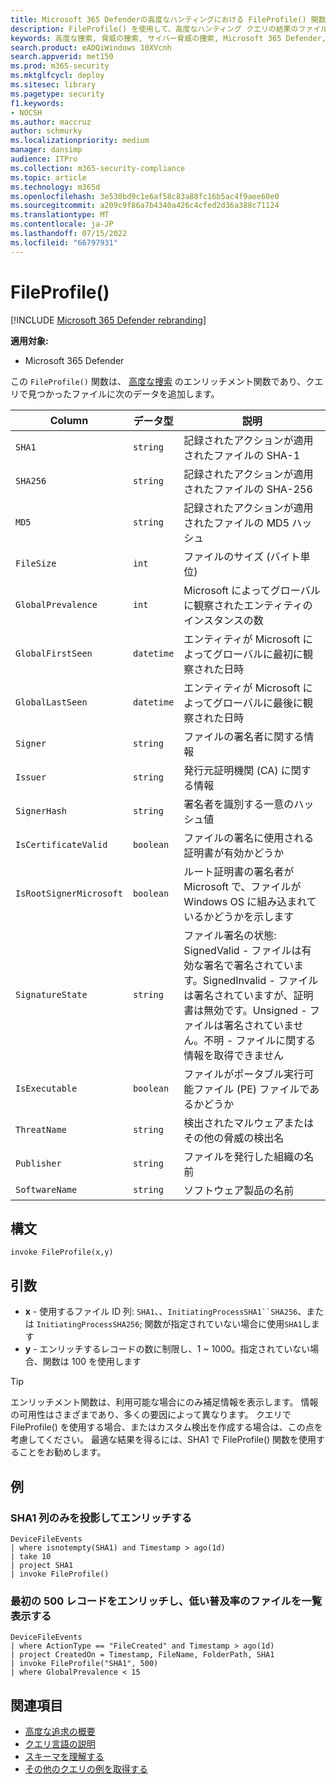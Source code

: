 ```yaml
---
title: Microsoft 365 Defenderの高度なハンティングにおける FileProfile() 関数
description: FileProfile() を使用して、高度なハンティング クエリの結果のファイルに関する情報を強化する方法について説明します
keywords: 高度な捜索, 脅威の捜索, サイバー脅威の捜索, Microsoft 365 Defender, microsoft 365, m365, 検索, クエリ, テレメトリ, スキーマ参照, kusto, FileProfile, ファイル プロファイル, 関数, エンリッチメント
search.product: eADQiWindows 10XVcnh
search.appverid: met150
ms.prod: m365-security
ms.mktglfcycl: deploy
ms.sitesec: library
ms.pagetype: security
f1.keywords:
- NOCSH
ms.author: maccruz
author: schmurky
ms.localizationpriority: medium
manager: dansimp
audience: ITPro
ms.collection: m365-security-compliance
ms.topic: article
ms.technology: m365d
ms.openlocfilehash: 3e530bd9c1e6af58c83a88fc16b5ac4f9aee60e0
ms.sourcegitcommit: a209c9f86a7b4340a426c4cfed2d36a388c71124
ms.translationtype: MT
ms.contentlocale: ja-JP
ms.lasthandoff: 07/15/2022
ms.locfileid: "66797931"
---
```

# <a name="fileprofile"></a>FileProfile()

[!INCLUDE [Microsoft 365 Defender rebranding](../includes/microsoft-defender.md)]


**適用対象:**
- Microsoft 365 Defender

この `FileProfile()` 関数は、 [高度な捜索](advanced-hunting-overview.md) のエンリッチメント関数であり、クエリで見つかったファイルに次のデータを追加します。

| Column | データ型 | 説明 |
|------------|---------------|-------------|
| `SHA1` | `string` | 記録されたアクションが適用されたファイルの SHA-1 |
| `SHA256` | `string` | 記録されたアクションが適用されたファイルの SHA-256 |
| `MD5` | `string` | 記録されたアクションが適用されたファイルの MD5 ハッシュ |
| `FileSize` | `int` | ファイルのサイズ (バイト単位) |
| `GlobalPrevalence` | `int` | Microsoft によってグローバルに観察されたエンティティのインスタンスの数 |
| `GlobalFirstSeen` | `datetime` | エンティティが Microsoft によってグローバルに最初に観察された日時 |
| `GlobalLastSeen` | `datetime` | エンティティが Microsoft によってグローバルに最後に観察された日時 |
| `Signer` | `string` | ファイルの署名者に関する情報 |
| `Issuer` | `string` | 発行元証明機関 (CA) に関する情報 |
| `SignerHash` | `string` | 署名者を識別する一意のハッシュ値 |
| `IsCertificateValid` | `boolean` | ファイルの署名に使用される証明書が有効かどうか |
| `IsRootSignerMicrosoft` | `boolean` | ルート証明書の署名者が Microsoft で、ファイルが Windows OS に組み込まれているかどうかを示します |
| `SignatureState` | `string` | ファイル署名の状態: SignedValid - ファイルは有効な署名で署名されています。SignedInvalid - ファイルは署名されていますが、証明書は無効です。Unsigned - ファイルは署名されていません。不明 - ファイルに関する情報を取得できません
| `IsExecutable` | `boolean` | ファイルがポータブル実行可能ファイル (PE) ファイルであるかどうか |
| `ThreatName` | `string` | 検出されたマルウェアまたはその他の脅威の検出名 |
| `Publisher` | `string` | ファイルを発行した組織の名前 |
| `SoftwareName` | `string` | ソフトウェア製品の名前 |

## <a name="syntax"></a>構文

```kusto
invoke FileProfile(x,y)
```

## <a name="arguments"></a>引数

- **x** - 使用するファイル ID 列: `SHA1`、、`InitiatingProcessSHA1``SHA256`、または `InitiatingProcessSHA256`; 関数が指定されていない場合に使用`SHA1`します
- **y** - エンリッチするレコードの数に制限し、1 ~ 1000。指定されていない場合、関数は 100 を使用します


>[!TIP]
> エンリッチメント関数は、利用可能な場合にのみ補足情報を表示します。 情報の可用性はさまざまであり、多くの要因によって異なります。 クエリで FileProfile() を使用する場合、またはカスタム検出を作成する場合は、この点を考慮してください。 最適な結果を得るには、SHA1 で FileProfile() 関数を使用することをお勧めします。

## <a name="examples"></a>例

### <a name="project-only-the-sha1-column-and-enrich-it"></a>SHA1 列のみを投影してエンリッチする

```kusto
DeviceFileEvents
| where isnotempty(SHA1) and Timestamp > ago(1d)
| take 10
| project SHA1
| invoke FileProfile()
```

### <a name="enrich-the-first-500-records-and-list-low-prevalence-files"></a>最初の 500 レコードをエンリッチし、低い普及率のファイルを一覧表示する

```kusto
DeviceFileEvents
| where ActionType == "FileCreated" and Timestamp > ago(1d)
| project CreatedOn = Timestamp, FileName, FolderPath, SHA1
| invoke FileProfile("SHA1", 500) 
| where GlobalPrevalence < 15
```

## <a name="related-topics"></a>関連項目
- [高度な追求の概要](advanced-hunting-overview.md)
- [クエリ言語の説明](advanced-hunting-query-language.md)
- [スキーマを理解する](advanced-hunting-schema-tables.md)
- [その他のクエリの例を取得する](advanced-hunting-shared-queries.md)
